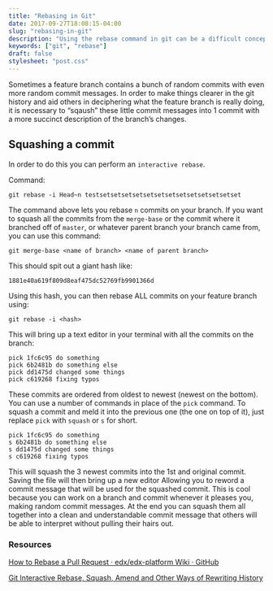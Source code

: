 ```yaml
---
title: "Rebasing in Git"
date: 2017-09-27T18:08:15-04:00
slug: "rebasing-in-git"
description: "Using the rebase command in git can be a difficult concept to understand. This post aims to make it clearer for beginners."
keywords: ["git", "rebase"]
draft: false
stylesheet: "post.css"
---
```


Sometimes a feature branch contains a bunch of random commits with even more random commit messages. In order to make things clearer in the git history and aid others in deciphering what the feature branch is really doing, it is necessary to “sqaush” these little commit messages into 1 commit with a more succinct description of the branch’s changes.

## Squashing a commit

In order to do this you can perform an `interactive rebase`.

Command:

```
git rebase -i Head~n testsetsetsetsetsetsetsetsetsetsetsetsetset
```

The command above lets you rebase `n` commits on your branch. If you want to squash all the commits from the `merge-base` or the commit where it branched off of `master`, or whatever parent branch your branch came from, you can use this command:

```
git merge-base <name of branch> <name of parent branch>
```

This should spit out a giant hash like: 

```
1881e40a619f809d8eaf475dc52769fb9901366d
```

Using this hash, you can then rebase ALL commits on your feature branch using:

```
git rebase -i <hash>
```

This will bring up a text editor in your terminal with all the commits on the branch:

```
pick 1fc6c95 do something
pick 6b2481b do something else
pick dd1475d changed some things
pick c619268 fixing typos
```

These commits are ordered from oldest to newest (newest on the bottom). You can use a number of commands in place of the `pick` command. To squash a commit and meld it into the previous one (the one on top of it), just replace `pick` with `squash` or `s` for short.

```
pick 1fc6c95 do something
s 6b2481b do something else
s dd1475d changed some things
s c619268 fixing typos
```

This will squash the 3 newest commits into the 1st and original commit. Saving the file will then bring up a new editor Allowing you to reword a commit message that will be used for the squashed commit. This is cool because you can work on a branch and commit whenever it pleases you, making random commit messages. At the end you can squash them all together into a clean and understandable commit message that others will be able to interpret without pulling their hairs out.

### Resources

[How to Rebase a Pull Request · edx/edx-platform Wiki · GitHub](https://github.com/edx/edx-platform/wiki/How-to-Rebase-a-Pull-Request)

[Git Interactive Rebase, Squash, Amend and Other Ways of Rewriting History](https://robots.thoughtbot.com/git-interactive-rebase-squash-amend-rewriting-history)